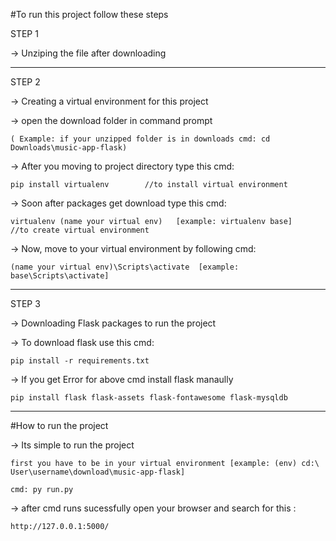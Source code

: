#To run this project follow these steps

STEP 1 

-> Unziping the file after downloading 

****************************************************************

STEP 2

-> Creating a virtual environment for this project

-> open the download folder in command prompt 

	( Example: if your unzipped folder is in downloads cmd: cd Downloads\music-app-flask)

-> After you moving to project directory type this cmd:
			
	pip install virtualenv        //to install virtual environment


-> Soon after packages get download type this cmd: 

	virtualenv (name your virtual env)   [example: virtualenv base]    //to create virtual environment

-> Now, move to your virtual environment by following cmd: 

	(name your virtual env)\Scripts\activate  [example: base\Scripts\activate]

***********************************************************************************************************************************

STEP 3

-> Downloading Flask packages to run the project

-> To download flask use this cmd:

	pip install -r requirements.txt

-> If you get Error for above cmd install flask manaully

	pip install flask flask-assets flask-fontawesome flask-mysqldb

*******************************************************************************************************

#How to run the project

-> Its simple to run the project
	
	first you have to be in your virtual environment [example: (env) cd:\ User\username\download\music-app-flask]
	
	cmd: py run.py

-> after cmd runs sucessfully open your browser and search for this :
	
	http://127.0.0.1:5000/
